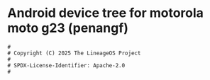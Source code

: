 # Android device tree for motorola moto g23 (penangf)

```
#
# Copyright (C) 2025 The LineageOS Project
#
# SPDX-License-Identifier: Apache-2.0
#
```
